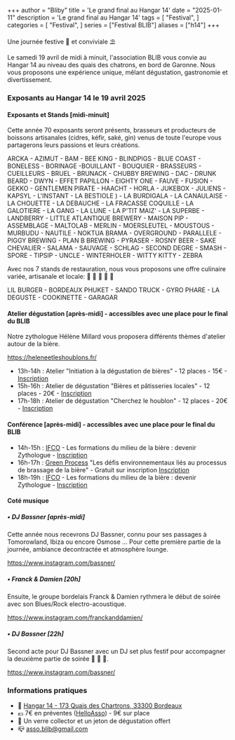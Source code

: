 +++
author = "Bliby"
title = 'Le grand final au Hangar 14'
date = "2025-01-11"
description = 'Le grand final au Hangar 14'
tags = [
    "Festival",
]
categories = [
    "Festival",
]
series = ["Festival BLIB"]
aliases = ["h14"]
+++

Une journée festive 🎉 et conviviale ⛱️

Le samedi 19 avril de midi à minuit, l'association BLIB vous convie au Hangar 14 au niveau des quais des chatrons, en bord de Garonne.
Nous vous proposons une expérience unique, mêlant dégustation, gastronomie et divertissement.

### Exposants au Hangar 14 le 19 avril 2025



#### Exposants et Stands [midi-minuit]

Cette année 70 exposants seront présents, brasseurs et producteurs de boissons artisanales (cidres, kéfir, saké, gin) venus de toute l'europe vous partagerons leurs passions et leurs créations.

ARCKA - AZIMUT - BAM - BEE KING - BLINDPIGS - BLUE COAST - BONELESS - BORINAGE -BOUILLANT - BOUQUIER - BRASSEURS - CUEILLEURS - BRUEL - BRUNACK - CHUBBY BREWING - DAC - DRUNK BEARD - DWYN - EFFET PAPILLON - EIGHTY ONE - FAUVE - FUSION - GEKKO - GENTLEMEN PIRATE - HAACHT - HORLA - JUKEBOX - JULIENS - KAPSYL - L'INSTANT - LA BESTIOLE ) - LA BURDIGALA - LA CANAULAISE - LA CHOUETTE - LA DEBAUCHE - LA FRACASSE COQUILLE - LA GALOTIERE - LA GANG - LA LUNE   - LA P'TIT MAIZ' - LA SUPERBE - LANDBERRY - LITTLE ATLANTIQUE BREWERY - MAISON PIP - ASSEMBLAGE - MALTOLAB - MERLIN - MOERSLEUTEL - MOUSTOUS - MURBUDU - NAUTILE - NOKTUA BRAMA - OVERGROUND - PARALLELE - PIGGY BREWING   - PLAN B BREWING - PYRASER - ROSNY BEER - SAKE CHEVALIER - SALAMA - SAUVAGE - SCHLAG - SECOND DEGRE - SMASH - SPORE - TIPSIP - UNCLE - WINTERHOLER - WITTY KITTY - ZEBRA

Avec nos 7 stands de restauration, nous vous proposons une offre culinaire variée, artisanale et locale: 🍔 🦪 🌭 🍪 🥞

LIL BURGER - BORDEAUX PHUKET - SANDO TRUCK - GYRO PHARE - LA DEGUSTE - COOKINETTE - GARAGAR

#### Atelier dégustation [après-midi] - accessibles avec une place pour le final du BLIB

Notre zythologue Hélène Millard vous proposera différents thèmes d'atelier autour de la bière.

https://heleneetleshoublons.fr/

- 13h-14h : Atelier "Initiation à la dégustation de bières" - 12 places - 15€ - [Inscription](https://www.helloasso.com/associations/blib/evenements/initiation-a-la-degustation-de-bieres)
- 15h-16h : Atelier de dégustation "Bières et pâtisseries locales" - 12 places - 20€ - [Inscription](https://www.helloasso.com/associations/blib/evenements/bieres-et-patisseries-locales)
- 17h-18h : Atelier de dégustation "Cherchez le houblon" - 12 places - 20€ - [Inscription](https://www.helloasso.com/associations/blib/evenements/cherchez-le-houblon)

#### Conférence [après-midi] - accessibles avec une place pour le final du BLIB

- 14h-15h : [IFCO](https://ifco-marseille.com/) - Les formations du milieu de la bière : devenir Zythologue - [Inscription](https://www.helloasso.com/associations/blib/evenements/conference-ifco)
- 16h-17h : [Green Process](https://greenprocess.fr/) "Les défis environnementaux liés au processus de brassage de la bière" - Gratuit sur inscription [Inscription](https://www.helloasso.com/associations/blib/evenements/conference-recyclage-green-process)
- 18h-19h : [IFCO](https://ifco-marseille.com/) - Les formations du milieu de la bière : devenir Zythologue - [Inscription](https://www.helloasso.com/associations/blib/evenements/conference-ifco-18h)

#### Coté musique

##### • DJ Bassner [après-midi]

Cette année nous recevrons DJ Bassner, connu pour ses passages à Tomorowland, Ibiza ou encore Osmose ...
Pour cette première partie de la journée, ambiance decontractée et atmosphère lounge.

https://www.instagram.com/bassner/

##### • Franck & Damien [20h]

Ensuite, le groupe bordelais Franck & Damien rythmera le début de soirée avec son Blues/Rock electro-acoustique.

https://www.instagram.com/franckanddamien/

##### • DJ Bassner [22h]

Second acte pour DJ Bassner avec un DJ set plus festif pour accompagner la deuxième partie de soirée 🕺 💃 🪩.

https://www.instagram.com/bassner/

### Informations pratiques

- 📍 [Hangar 14 - 173 Quais des Chartrons, 33300 Bordeaux](https://www.google.com/maps/place//data=!4m2!3m1!1s0xd55287ea29065a7:0x9089fb0121f9c5af?sa=X&ved=1t:8290&ictx=111)
- 💶 7€ en préventes ([HelloAsso](https://www.helloasso.com/associations/blib)) - 9€ sur place
- 🎁 Un verre collector et un jeton de dégustation offert
- 📪 asso.blib@gmail.com

